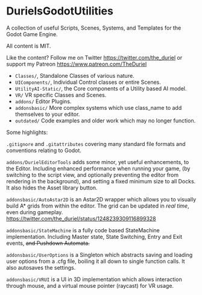 # DurielsGodotUtilities
A collection of useful Scripts, Scenes, Systems, and Templates for the Godot Game Engine.

All content is MIT.

Like the content? Follow me on Twitter https://twitter.com/the_duriel or support my Patreon https://www.patreon.com/TheDuriel

* `Classes/`, Standalone Classes of various nature.
* `UIComponents/`, Individual Control classes or entire Scenes.
* `UtilityAI-Static/`, the Core components of a Utility based AI model.
* `VR/` VR specific Classes and Scenes.
* `addons/` Editor Plugins.
* `addonsbasic/` More complex systems which use class_name to add themselves to your editor.
* `outdated/` Code examples and older work which may no longer function.

Some highlights:

`.gitignore` and `.gitattributes` covering many standard file formats and conventions relating to Godot.

`addons/DurielEditorTools` adds some minor, yet useful enhancements, to the Editor. Including enhanced performance when running your game, (by switching to the script view, and optionally preventing the editor from rendering in the background), and setting a fixed minimum size to all Docks. It also hides the Asset library button.

`addonsbasic/AutoAstar2D` is an Astar2D wrapper which allows you to visually build A* grids from within the editor. The grid can be updated in _real time_, even during gameplay. https://twitter.com/the_duriel/status/1248239309116899328

`addonsbasic/StateMachine` is a fully code based StateMachine implementation. Including Master state, State Switching, Entry and Exit events, ~~and Pushdown Automata.~~

`addonsbasic/UserOptions` is a Singleton which abstracts saving and loading user options from a .cfg file, boiling it all down to single function calls. It also autosaves the settings.

`addonsbasic/VRUI` is a UI in 3D implementation which allows interaction through mouse, and a virtual mouse pointer (raycast) for VR usage.
